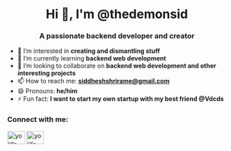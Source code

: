 <h1 align="center">Hi 👋, I'm @thedemonsid</h1>
<h3 align="center">A passionate backend developer and creator</h3>

- 👀 I’m interested in **creating and dismantling stuff**
- 🌱 I’m currently learning **backend web development**
- 💞️ I’m looking to collaborate on **backend web development and other interesting projects**
- 📫 How to reach me: **siddheshshrirame@gmail.com**
- 😄 Pronouns: **he/him**
- ⚡ Fun fact: **I want to start my own startup with my best friend @Vdcds**

<h3 align="left">Connect with me:</h3>
<p align="left">
<a href="https://www.linkedin.com/in/siddhesh-shrirame-b9427a257/" target="blank"><img align="center" src="https://cdn.jsdelivr.net/npm/simple-icons@3.0.1/icons/linkedin.svg" alt="your-profile" height="30" width="40" /></a>
<a href="https://x.com/the_demon_sid" target="blank"><img align="center" src="https://cdn.jsdelivr.net/npm/simple-icons@3.0.1/icons/twitter.svg" alt="your-profile" height="30" width="40" /></a>
</p>

<!---
thedemonsid/thedemonsid is a ✨ special ✨ repository because its `README.md` (this file) appears on your GitHub profile.
You can click the Preview link to take a look at your changes.
--->

